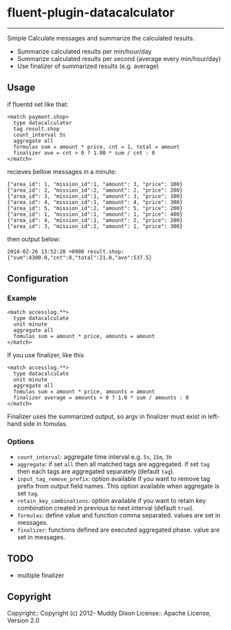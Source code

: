 # fluent-plugin-datacalculator
-----

Simple Calculate messages and summarize the calculated results.

* Summarize calculated results per min/hour/day
* Summarize calculated results per second (average every min/hour/day)
* Use finalizer of summarized results (e.g. average)

## Usage

if fluentd set like that:

```
<match payment.shop>
  type datacalculator
  tag result.shop
  count_interval 5s
  aggregate all
  formulas sum = amount * price, cnt = 1, total = amount
  finalizer ave = cnt > 0 ? 1.00 * sum / cnt : 0
</match>
```

recieves bellow messages in a minute:

```
{"area_id": 1, "mission_id":1, "amount": 3, "price": 100}
{"area_id": 2, "mission_id":2, "amount": 2, "price": 200}
{"area_id": 3, "mission_id":1, "amount": 3, "price": 100}
{"area_id": 4, "mission_id":1, "amount": 4, "price": 300}
{"area_id": 5, "mission_id":2, "amount": 5, "price": 200}
{"area_id": 1, "mission_id":1, "amount": 1, "price": 400}
{"area_id": 4, "mission_id":1, "amount": 2, "price": 200}
{"area_id": 3, "mission_id":2, "amount": 1, "price": 300}
```

then output below:

```
2014-02-26 13:52:28 +0900 result.shop: {"sum":4300.0,"cnt":8,"total":21.0,"ave":537.5}
```

## Configuration

### Example

```
<match accesslog.**>
  type datacalculate
  unit minute
  aggregate all
  fomulas sum = amount * price, amounts = amount
</match>
```

If you use finalizer, like this

```
<match accesslog.**>
  type datacalculate
  unit minute
  aggregate all
  fomulas sum = amount * price, amounts = amount
  finalizer average = amounts > 0 ? 1.0 * sum / amounts : 0
</match>
```

Finalizer uses the summarized output, so argv in finalizer must exist in left-hand side in fomulas.

### Options

* `count_interval`: aggregate time interval e.g. `5s`, `15m`, `3h`
* `aggregate`: if set `all` then all matched tags are aggregated. if set `tag` then each tags are aggregated separately (default `tag`).
* `input_tag_remove_prefix`: option available if you want to remove tag prefix from output field names. This option available when aggregate is set `tag`.
* `retain_key_combinations`: option available if you want to retain key combination created in previous to next interval (default `true`).
* `formulas`: define value and function comma separated. values are set in messages.
* `finalizer`: functions defined are executed aggregated phase. value are set in messages.

## TODO

* multiple finalizer

## Copyright

Copyright:: Copyright (c) 2012- Muddy Dixon
License::   Apache License, Version 2.0
